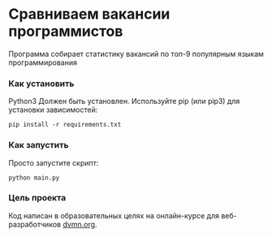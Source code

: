 # Сравниваем вакансии программистов

Программа собирает статистику вакансий по топ-9 популярным языкам программирования

### Как установить

Python3 Должен быть установлен. Используйте pip (или pip3) для установки зависимостей:
```
pip install -r requirements.txt
```

### Как запустить
Просто запустите скрипт:
```
python main.py
```
### Цель проекта

Код написан в образовательных целях на онлайн-курсе для веб-разработчиков [dvmn.org](https://dvmn.org/).